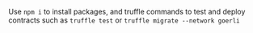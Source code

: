 Use `npm i` to install packages, and truffle commands to test and deploy contracts such as `truffle test` or `truffle migrate --network goerli`
